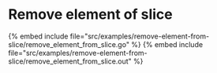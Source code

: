 # Remove element of slice

{% embed include file="src/examples/remove-element-from-slice/remove_element_from_slice.go" %}
{% embed include file="src/examples/remove-element-from-slice/remove_element_from_slice.out" %}



